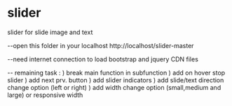 # slider
slider for slide image and text

--open this folder in your localhost
  http://localhost/slider-master

--need internet connection to load bootstrap and jquery CDN files

-- remaining task :
    ) break main function in subfunction
    ) add on hover stop slider
    ) add next prv. button
    ) add slider indicators
    ) add slide/text direction change option (left or right)
    ) add width change option (small,medium and large) or responsive width

